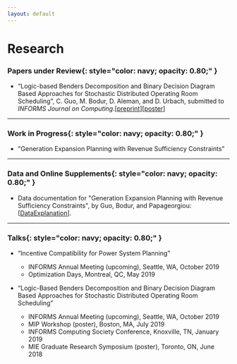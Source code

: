 ```yaml
---
layout: default
---
```


# Research

### **Papers under Review**{: style="color: navy; opacity: 0.80;" }

* “Logic-based Benders Decomposition and Binary Decision Diagram Based Approaches for Stochastic Distributed Operating
Room Scheduling”, C. Guo, M. Bodur, D. Aleman, and D. Urbach, submitted to *INFORMS Journal on Computing*.[[preprint](http://www.optimization-online.org/DB_HTML/2019/07/7320.html)][[poster](/docs/sdors_poster.pdf)]
****
### Work in Progress{: style="color: navy; opacity: 0.80;" }

* "Generation Expansion Planning with Revenue Sufficiency Constraints"
****
### Data and Online Supplements{: style="color: navy; opacity: 0.80;" }
* Data documentation for "Generation Expansion Planning with Revenue Sufficiency Constraints", by Guo, Bodur, and Papageorgiou: [[DataExplanation](/docs/profitability_dataDocumentation.pdf)].
****
### Talks{: style="color: navy; opacity: 0.80;" }

* “Incentive Compatibility for Power System Planning”

  * INFORMS Annual Meeting (upcoming), Seattle, WA, October 2019
  * Optimization Days, Montreal, QC, May 2019


* “Logic-Based Benders Decomposition and Binary Decision Diagram Based Approaches for Stochastic Distributed Operating Room Scheduling”

  * INFORMS Annual Meeting (upcoming), Seattle, WA, October 2019
  * MIP Workshop (poster), Boston, MA, July 2019
  * INFORMS Computing Society Conference, Knoxville, TN, January 2019
  * MIE Graduate Research Symposium (poster), Toronto, ON, June 2018
